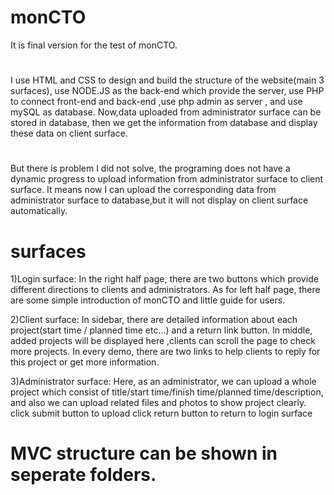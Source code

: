 # monCTO
It is final version for the test of monCTO. 

#
I use HTML and CSS to design and build the structure of the website(main 3 surfaces), use NODE.JS as the back-end which provide the server, use PHP to connect front-end and back-end ,use php admin as server , and use mySQL as database.
Now,data uploaded from administrator surface can be stored in database, then we get the information from database and display these data on client surface.

#
But there is problem I did not solve, the programing does not have a dynamic progress to upload information from administrator surface to client surface. It means now I can upload the corresponding data from administrator surface to database,but it will not display on client surface automatically. 



# surfaces
1)Login surface: 
In the right half page, there are two buttons which provide different directions to clients and administrators. As for left half page, there are some simple introduction of monCTO and little guide for users.

2)Client surface: 
In sidebar, there are detailed information about each project(start time / planned time etc...) and a return link button. In middle, added projects will be displayed here ,clients can scroll the page to check more projects. In every demo, there are two links to help clients to reply for this project or get more information.

3)Administrator surface: 
Here, as an administrator, we can upload a whole project which consist of title/start time/finish time/planned time/description, and also we can upload related files and photos to show project clearly. click submit button to upload click return button to return to login surface


# MVC structure can be shown in seperate folders.

